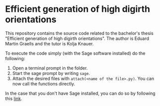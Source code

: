 # Efficient generation of high digirth orientations

This repository contains the source code related to the bachelor's thesis "Efficient generation of high digirth orientations".
The author is Eduard Martin Graells and the tutor is Kolja Knauer.

To execute the code simply (with the Sage software installed) do the following:
1. Open a terminal prompt in the folder.
2. Start the sage prompt by writing `sage`.
3. Attach the desired files with `attach(<name of the file>.py)`.
You can now call the functions directly.

In the case that you don't have Sage installed, you can do so by following this [link](https://doc.sagemath.org/html/en/installation/index.html).